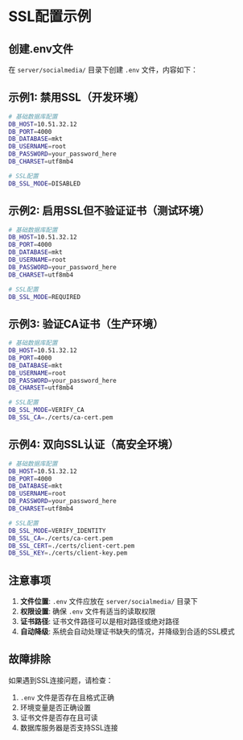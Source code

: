# SSL配置示例

## 创建.env文件

在 `server/socialmedia/` 目录下创建 `.env` 文件，内容如下：

## 示例1: 禁用SSL（开发环境）

```bash
# 基础数据库配置
DB_HOST=10.51.32.12
DB_PORT=4000
DB_DATABASE=mkt
DB_USERNAME=root
DB_PASSWORD=your_password_here
DB_CHARSET=utf8mb4

# SSL配置
DB_SSL_MODE=DISABLED
```

## 示例2: 启用SSL但不验证证书（测试环境）

```bash
# 基础数据库配置
DB_HOST=10.51.32.12
DB_PORT=4000
DB_DATABASE=mkt
DB_USERNAME=root
DB_PASSWORD=your_password_here
DB_CHARSET=utf8mb4

# SSL配置
DB_SSL_MODE=REQUIRED
```

## 示例3: 验证CA证书（生产环境）

```bash
# 基础数据库配置
DB_HOST=10.51.32.12
DB_PORT=4000
DB_DATABASE=mkt
DB_USERNAME=root
DB_PASSWORD=your_password_here
DB_CHARSET=utf8mb4

# SSL配置
DB_SSL_MODE=VERIFY_CA
DB_SSL_CA=./certs/ca-cert.pem
```

## 示例4: 双向SSL认证（高安全环境）

```bash
# 基础数据库配置
DB_HOST=10.51.32.12
DB_PORT=4000
DB_DATABASE=mkt
DB_USERNAME=root
DB_PASSWORD=your_password_here
DB_CHARSET=utf8mb4

# SSL配置
DB_SSL_MODE=VERIFY_IDENTITY
DB_SSL_CA=./certs/ca-cert.pem
DB_SSL_CERT=./certs/client-cert.pem
DB_SSL_KEY=./certs/client-key.pem
```

## 注意事项

1. **文件位置**: `.env` 文件应放在 `server/socialmedia/` 目录下
2. **权限设置**: 确保 `.env` 文件有适当的读取权限
3. **证书路径**: 证书文件路径可以是相对路径或绝对路径
4. **自动降级**: 系统会自动处理证书缺失的情况，并降级到合适的SSL模式

## 故障排除

如果遇到SSL连接问题，请检查：

1. `.env` 文件是否存在且格式正确
2. 环境变量是否正确设置
3. 证书文件是否存在且可读
4. 数据库服务器是否支持SSL连接 